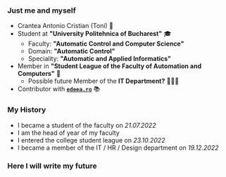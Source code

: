 ### Just me and myself

- Crantea Antonio Cristian (Toni) 💚
- Student at **"University Politehnica of Bucharest"** 🎓
  - Faculty: **"Automatic Control and Computer Science"**
  - Domain: **"Automatic Control"**
  - Speciality: **"Automatic and Applied Informatics"**
- Member in **"Student League of the Faculty of Automation and Computers"** 🏫
  - Possible future Member of the **IT Department?** 👨🏻‍💻
- Contributor with **[`edeea.ro`](https://edeea.ro/produs/pachet-agenda-informatica-set-memoratoare-caiet-informatica/)** 📚

### My History

- I became a student of the faculty on *21.07.2022*
- I am the head of year of my faculty
- I entered the college student league on *23.10.2022*
- I became a member of the IT / HR / Design department on *19.12.2022*

### Here I will write my future
